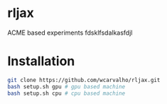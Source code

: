 # rljax
ACME based experiments
fdsklfsdalkasfdjl

# Installation 

```bash
git clone https://github.com/wcarvalho/rljax.git
bash setup.sh gpu # gpu based machine
bash setup.sh cpu # cpu based machine
```

